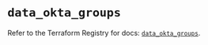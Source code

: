 # `data_okta_groups`

Refer to the Terraform Registry for docs: [`data_okta_groups`](https://registry.terraform.io/providers/okta/okta/4.19.0/docs/data-sources/groups).
